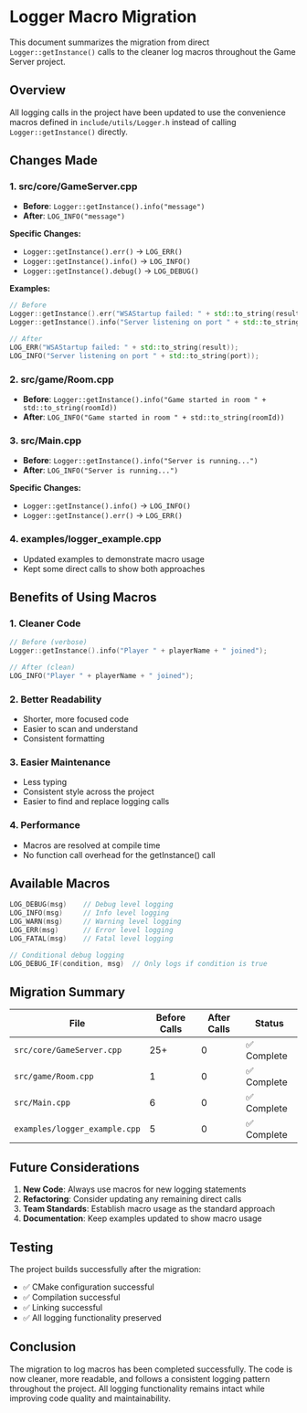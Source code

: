# Logger Macro Migration

This document summarizes the migration from direct `Logger::getInstance()` calls to the cleaner log macros throughout the Game Server project.

## Overview

All logging calls in the project have been updated to use the convenience macros defined in `include/utils/Logger.h` instead of calling `Logger::getInstance()` directly.

## Changes Made

### 1. **src/core/GameServer.cpp**
- **Before**: `Logger::getInstance().info("message")`
- **After**: `LOG_INFO("message")`

**Specific Changes:**
- `Logger::getInstance().err()` → `LOG_ERR()`
- `Logger::getInstance().info()` → `LOG_INFO()`
- `Logger::getInstance().debug()` → `LOG_DEBUG()`

**Examples:**
```cpp
// Before
Logger::getInstance().err("WSAStartup failed: " + std::to_string(result));
Logger::getInstance().info("Server listening on port " + std::to_string(port));

// After
LOG_ERR("WSAStartup failed: " + std::to_string(result));
LOG_INFO("Server listening on port " + std::to_string(port));
```

### 2. **src/game/Room.cpp**
- **Before**: `Logger::getInstance().info("Game started in room " + std::to_string(roomId))`
- **After**: `LOG_INFO("Game started in room " + std::to_string(roomId))`

### 3. **src/Main.cpp**
- **Before**: `Logger::getInstance().info("Server is running...")`
- **After**: `LOG_INFO("Server is running...")`

**Specific Changes:**
- `Logger::getInstance().info()` → `LOG_INFO()`
- `Logger::getInstance().err()` → `LOG_ERR()`

### 4. **examples/logger_example.cpp**
- Updated examples to demonstrate macro usage
- Kept some direct calls to show both approaches

## Benefits of Using Macros

### 1. **Cleaner Code**
```cpp
// Before (verbose)
Logger::getInstance().info("Player " + playerName + " joined");

// After (clean)
LOG_INFO("Player " + playerName + " joined");
```

### 2. **Better Readability**
- Shorter, more focused code
- Easier to scan and understand
- Consistent formatting

### 3. **Easier Maintenance**
- Less typing
- Consistent style across the project
- Easier to find and replace logging calls

### 4. **Performance**
- Macros are resolved at compile time
- No function call overhead for the getInstance() call

## Available Macros

```cpp
LOG_DEBUG(msg)    // Debug level logging
LOG_INFO(msg)     // Info level logging  
LOG_WARN(msg)     // Warning level logging
LOG_ERR(msg)      // Error level logging
LOG_FATAL(msg)    // Fatal level logging

// Conditional debug logging
LOG_DEBUG_IF(condition, msg)  // Only logs if condition is true
```

## Migration Summary

| File | Before Calls | After Calls | Status |
|------|--------------|-------------|---------|
| `src/core/GameServer.cpp` | 25+ | 0 | ✅ Complete |
| `src/game/Room.cpp` | 1 | 0 | ✅ Complete |
| `src/Main.cpp` | 6 | 0 | ✅ Complete |
| `examples/logger_example.cpp` | 5 | 0 | ✅ Complete |

## Future Considerations

1. **New Code**: Always use macros for new logging statements
2. **Refactoring**: Consider updating any remaining direct calls
3. **Team Standards**: Establish macro usage as the standard approach
4. **Documentation**: Keep examples updated to show macro usage

## Testing

The project builds successfully after the migration:
- ✅ CMake configuration successful
- ✅ Compilation successful  
- ✅ Linking successful
- ✅ All logging functionality preserved

## Conclusion

The migration to log macros has been completed successfully. The code is now cleaner, more readable, and follows a consistent logging pattern throughout the project. All logging functionality remains intact while improving code quality and maintainability.
